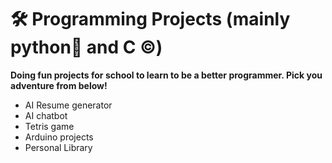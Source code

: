# 🛠️ Programming Projects (mainly python🐍 and C ©️)
**Doing fun projects for school to learn to be a better programmer. Pick you adventure from below!** 
- AI Resume generator
- AI chatbot
- Tetris game
- Arduino projects
- Personal Library
